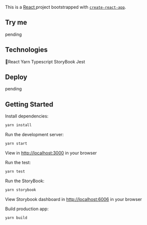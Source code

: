 This is a [React ](https://es.reactjs.org/) project bootstrapped with [`create-react-app`](https://create-react-app.dev/docs/adding-typescript/).

## Try me

pending

## Technologies

📕React
Yarn
Typescript
StoryBook
Jest

## Deploy

pending

## Getting Started

Install dependencies:

```bash
yarn install
```

Run the development server:

```bash
yarn start
```

View in [http://localhost:3000](http://localhost:3000) in your browser

Run the test:

```bash
yarn test
```

Run the StoryBook:

```bash
yarn storybook
```

View Storybook dashboard in [http://localhost:6006](http://localhost:6006) in your browser

Build production app:

```bash
yarn build
```
